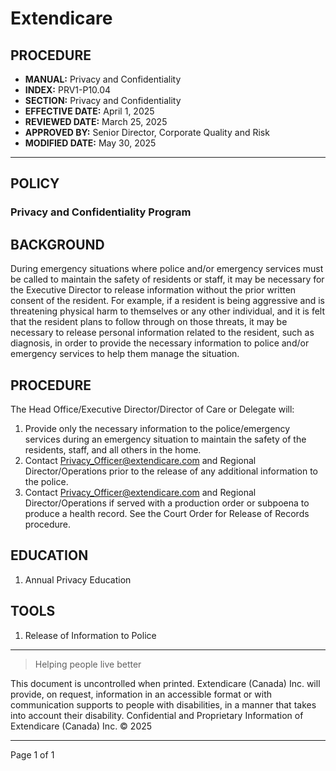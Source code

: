 # Extendicare

## PROCEDURE

- **MANUAL:** Privacy and Confidentiality
- **INDEX:** PRV1-P10.04
- **SECTION:** Privacy and Confidentiality
- **EFFECTIVE DATE:** April 1, 2025
- **REVIEWED DATE:** March 25, 2025
- **APPROVED BY:** Senior Director, Corporate Quality and Risk
- **MODIFIED DATE:** May 30, 2025

----

## POLICY

### Privacy and Confidentiality Program

## BACKGROUND

During emergency situations where police and/or emergency services must be called to maintain the safety of residents or staff, it may be necessary for the Executive Director to release information without the prior written consent of the resident. For example, if a resident is being aggressive and is threatening physical harm to themselves or any other individual, and it is felt that the resident plans to follow through on those threats, it may be necessary to release personal information related to the resident, such as diagnosis, in order to provide the necessary information to police and/or emergency services to help them manage the situation.

## PROCEDURE

The Head Office/Executive Director/Director of Care or Delegate will:

1. Provide only the necessary information to the police/emergency services during an emergency situation to maintain the safety of the residents, staff, and all others in the home.
2. Contact Privacy_Officer@extendicare.com and Regional Director/Operations prior to the release of any additional information to the police.
3. Contact Privacy_Officer@extendicare.com and Regional Director/Operations if served with a production order or subpoena to produce a health record. See the Court Order for Release of Records procedure.

## EDUCATION

1. Annual Privacy Education

## TOOLS

1. Release of Information to Police

----

> Helping people live better

This document is uncontrolled when printed.
Extendicare (Canada) Inc. will provide, on request, information in an accessible format or with communication supports to people with disabilities, in a manner that takes into account their disability. Confidential and Proprietary Information of Extendicare (Canada) Inc. © 2025

----

Page 1 of 1